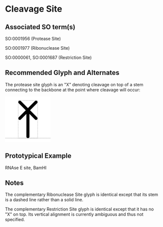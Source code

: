 # Cleavage Site

## Associated SO term(s)
SO:0001956 (Protease Site)

SO:0001977 (Ribonuclease Site)

SO:0000061, SO:0001687 (Restriction Site)

## Recommended Glyph and Alternates
The protease site glyph is an "X" denoting cleavage on top of a stem connecting to the backbone at the point where cleavage will occur:

![glyph specification](protease-site-specification.png)

## Prototypical Example

RNAse E site, BamHI

## Notes
The complementary Ribonuclease Site glyph is identical except that its stem is a dashed line rather than a solid line.

The complementary Restriction Site glyph is identical except that it has no "X" on top. Its vertical alignment is currently ambiguous and thus not specified.
